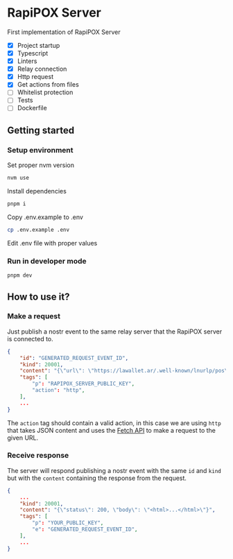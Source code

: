 # RapiPOX Server

First implementation of RapiPOX Server

- [x] Project startup
- [x] Typescript
- [x] Linters
- [x] Relay connection
- [x] Http request
- [x] Get actions from files
- [ ] Whitelist protection
- [ ] Tests
- [ ] Dockerfile

## Getting started

### Setup environment

Set proper nvm version

```bash
nvm use
```

Install dependencies

```bash
pnpm i
```

Copy .env.example to .env

```bash
cp .env.example .env
```

Edit .env file with proper values

### Run in developer mode

```
pnpm dev
```

## How to use it?

### Make a request

Just publish a nostr event to the same relay server that the RapiPOX server is connected to.

```json
{
    "id": "GENERATED_REQUEST_EVENT_ID",
    "kind": 20001,
    "content": "{\"url\": \"https://lawallet.ar/.well-known/lnurlp/pos\"}",
    "tags": [
        "p": "RAPIPOX_SERVER_PUBLIC_KEY",
        "action": "http",
    ],
    ...
}
```

The `action` tag should contain a valid action, in this case we are using `http` that takes JSON content and uses the [Fetch API](https://developer.mozilla.org/en-US/docs/Web/API/Request/Request#options) to make a request to the given URL.

### Receive response

The server will respond publishing a nostr event with the same `id` and `kind` but with the `content` containing the response from the request.

```json
{
    ...
    "kind": 20001,
    "content": "{\"status\": 200, \"body\": \"<html>...</html>\"}",
    "tags": [
        "p": "YOUR_PUBLIC_KEY",
        "e": "GENERATED_REQUEST_EVENT_ID",
    ],
    ...
}
```
